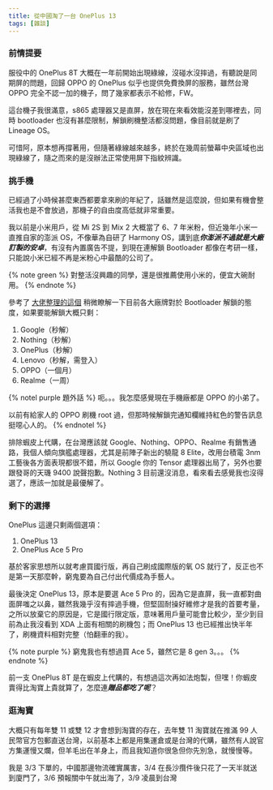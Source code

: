 ```yaml
---
title: 從中國淘了一台 OnePlus 13
tags: [雜談]
---
```


### 前情提要

服役中的 OnePlus 8T 大概在一年前開始出現綠線，沒碰水沒摔過，有聽說是同期屏的問題，回歸 OPPO 的 OnePlus 似乎也提供免費換屏的服務，雖然台灣 OPPO 完全不認一加的機子，問了幾家都表示不給修，FW。

這台機子我很滿意，s865 處理器又是直屏，放在現在來看效能沒差到哪裡去，同時 bootloader 也沒有甚麼限制，解鎖刷機整活都沒問題，像目前就是刷了 Lineage OS。

可惜阿，原本想再撐著用，但隨著綠線越來越多，終於在幾周前螢幕中央區域也出現綠線了，隨之而來的是沒辦法正常使用屏下指紋辨識。

### 挑手機

已經過了小時候甚麼東西都要拿來刷的年紀了，話雖然是這麼說，但如果有機會整活我也是不會放過，那機子的自由度高低就非常重要。

我以前是小米用戶，從 Mi 2S 到 Mix 2 大概當了 6、7 年米粉，但近幾年小米一直推自家的澎派 OS，不像華為自研了 Harmony OS，講到底***你澎派不過就是大廠訂製的安卓***，有沒有內置廣告不提，到現在連解鎖 Bootloader 都像在考研一樣，只能說小米已經不再是米粉心中最酷的公司了。

{% note green %}
對整活沒興趣的同學，還是很推薦使用小米的，便宜大碗耐用。
{% endnote %}

參考了 [大佬整理的這個](https://khwang9883.github.io/MobileModels/misc/bootloader-kernel-source.html) 稍微瞭解一下目前各大廠牌對於 Bootloader 解鎖的態度，如果要能解鎖大概只剩：

1. Google（秒解）
2. Nothing（秒解）
3. OnePlus（秒解）
4. Lenovo（秒解，需登入）
5. OPPO（一個月）
6. Realme（一周）

{% notel purple 題外話 %}
呃。。。我怎麼感覺現在手機廠都是 OPPO 的小弟了。

以前有給家人的 OPPO 刷機 root 過，但那時候解鎖完通知欄維持紅色的警告訊息挺噁心人的。
{% endnotel %}

排除蝦皮上代購，在台灣應該就 Google、Nothing、OPPO、Realme 有銷售通路，我個人傾向旗艦處理器，尤其是前陣子新出的驍龍 8 Elite，改用台積電 3nm 工藝後各方面表現都很不錯，所以 Google 你的 Tensor 處理器出局了，另外也要跟發哥的天璣 9400 說聲抱歉。Nothing 3 目前還沒消息，看來看去感覺我也沒得選了，應該一加就是最優解了。

### 剩下的選擇

OnePlus 這邊只剩兩個選項：

1. OnePlus 13
2. OnePlus Ace 5 Pro

基於客家思想所以就考慮買國行版，再自己刷成國際版的氧 OS 就行了，反正也不是第一天那麼幹，窮鬼要為自己付出代價成為手藝人。

最後決定 OnePlus 13，原本是要選 Ace 5 Pro 的，因為它是直屏，我一直都對曲面屏嗤之以鼻，雖然我幾乎沒有摔過手機，但堅固耐操好維修才是我的首要考量，之所以放棄它的原因是，它是國行限定版，意味著用戶量可能會比較少，至少到目前為止我沒看到 XDA 上面有相關的刷機包；而 OnePlus 13 也已經推出快半年了，刷機資料相對完整（怕翻車的我）。

{% note purple %}
窮鬼我也有想過買 Ace 5，雖然它是 8 gen 3。。。
{% endnote %}

前一支 OnePlus 8T 是在蝦皮上代購的，有想過這次再如法炮製，但嘿！你蝦皮賣得比淘寶上貴就算了，怎麼連***贈品都吃了呢***？

### 逛淘寶

大概只有每年雙 11 或雙 12 才會想到淘寶的存在，去年雙 11 淘寶就在推滿 99 人民幣官方包郵直送台灣，以前基本上都是用集運倉或是台灣的代購，雖然有人說官方集運慢又爛，但羊毛出在羊身上，而且我知道你很急但你先別急，就慢慢等。

我是 3/3 下單的，中國那邊物流確實厲害，3/4 在長沙攬件後只花了一天半就送到廈門了，3/6 預報關中午就出海了，3/9 凌晨到台灣
